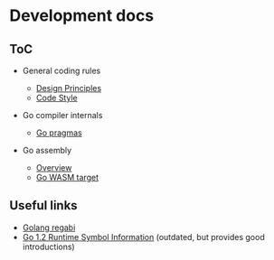 # Development docs

## ToC

- General coding rules
  - [Design Principles](./00-design-principles.md)
  - [Code Style](./01-code-style.md)

- Go compiler internals
  - [Go pragmas](./10-pragma.md)

- Go assembly
  - [Overview](./20-asm.md)
  - [Go WASM target](./21-asm-wasm.md)

## Useful links

- [Golang regabi](https://go.dev/s/regabi)
- [Go 1.2 Runtime Symbol Information](https://docs.google.com/document/d/1lyPIbmsYbXnpNj57a261hgOYVpNRcgydurVQIyZOz_o/pub) (outdated, but provides good introductions)
